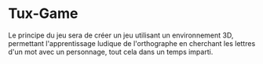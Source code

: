 # Tux-Game
Le principe du jeu sera de créer un jeu utilisant un environnement 3D, permettant l'apprentissage ludique de l'orthographe en cherchant les lettres d'un mot avec un personnage, tout cela dans un temps imparti.
